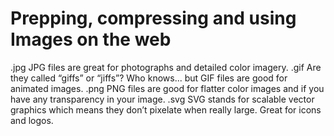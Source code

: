 # Prepping, compressing and using Images on the web

>
.jpg JPG files are great for photographs and detailed color
imagery.
.gif Are they called “giffs” or “jiffs”? Who knows... but GIF
files are good for animated images.
.png PNG files are good for flatter color images and if you
have any transparency in your image.
.svg SVG stands for scalable vector graphics which means
they don’t pixelate when really large. Great for icons
and logos.